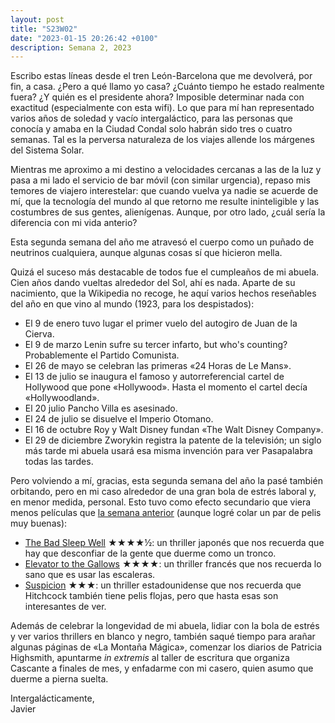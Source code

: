 ```yaml
---
layout: post
title: "S23W02"
date: "2023-01-15 20:26:42 +0100"
description: Semana 2, 2023
---
```


Escribo estas líneas desde el tren León-Barcelona que me devolverá, por fin, a
casa. ¿Pero a qué llamo yo casa? ¿Cuánto tiempo he estado realmente fuera? ¿Y
quién es el presidente ahora? Imposible determinar nada con exactitud
(especialmente con esta wifi). Lo que para mí han representado varios años de
soledad y vacío intergaláctico, para las personas que conocía y amaba en la
Ciudad Condal solo habrán sido tres o cuatro semanas. Tal es la perversa
naturaleza de los viajes allende los márgenes del Sistema Solar. 

Mientras me aproximo a mi destino a velocidades cercanas a las de la luz y pasa a mi lado el
servicio de bar móvil (con similar urgencia), repaso mis temores de viajero
interestelar: que cuando vuelva ya nadie se acuerde de mí, que la tecnología
del mundo al que retorno me resulte ininteligible y las costumbres de sus
gentes, alienígenas. Aunque, por otro lado, ¿cuál sería la diferencia con mi vida anterio?
<!-- more -->

Esta segunda semana del año me atravesó el cuerpo como un puñado de neutrinos
cualquiera, aunque algunas cosas sí que hicieron mella.

Quizá el suceso más destacable de todos fue el cumpleaños de mi abuela. Cien años dando
vueltas alrededor del Sol, ahí es nada. Aparte de su nacimiento, que la
Wikipedia no recoge, he aquí varios hechos reseñables del año en que vino al mundo (1923, para los despistados):

- El 9 de enero tuvo lugar el primer vuelo del autogiro de Juan de la Cierva.
- El 9 de marzo Lenin sufre su tercer infarto, but who's counting? Probablemente el Partido Comunista.
- El 26 de mayo se celebran las primeras «24 Horas de Le Mans».
- El 13 de julio se inaugura el famoso y autorreferencial cartel de Hollywood que
pone «Hollywood». Hasta el momento el cartel decía «Hollywoodland». 
- El 20 julio Pancho Villa es asesinado.
- El 24 de julio se disuelve el Imperio Otomano.
- El 16 de octubre Roy y Walt Disney fundan «The Walt Disney Company».
- El 29 de diciembre Zworykin registra la patente de la televisión; un siglo más tarde
mi abuela usará esa misma invención para ver Pasapalabra todas las tardes.

Pero volviendo a mí, gracias, esta segunda semana del año la pasé también orbitando, pero en mi caso alrededor de una gran bola de estrés laboral y, en menor medida, personal. Esto tuvo como efecto secundario que viera menos películas que [la semana anterior](/2023/01/08/S23W01) (aunque logré colar un par de pelis muy buenas):

- [The Bad Sleep Well](https://letterboxd.com/javier/film/the-bad-sleep-well)
★★★★½: un thriller japonés que nos recuerda que hay que desconfiar de la gente que duerme como un tronco.
- [Elevator to the Gallows](https://letterboxd.com/javier/film/elevator-to-the-gallows) ★★★★: un thriller francés que nos recuerda lo sano que es usar las escaleras.
- [Suspicion](https://letterboxd.com/javier/film/suspicion) ★★★: un thriller estadounidense que nos recuerda que Hitchcock también tiene pelis flojas, pero que hasta esas son interesantes de ver.

Además de celebrar la longevidad de mi abuela, lidiar con la bola de estrés y
ver varios thrillers en blanco y negro, también saqué tiempo para arañar algunas páginas
de «La Montaña Mágica», comenzar los diarios de Patricia Highsmith, apuntarme
_in extremis_ al taller de escritura que organiza Cascante a finales de mes, y
enfadarme con mi casero, quien asumo que duerme a pierna suelta.

Intergalácticamente,  
Javier





